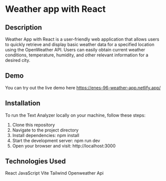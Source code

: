 # Weather app with React

## Description

Weather App with React is a user-friendly web application that allows users to quickly retrieve and display basic weather data for a specified location using the OpenWeather API. Users can easily obtain current weather conditions, temperature, humidity, and other relevant information for a desired city.

## Demo
You can try out the live demo here https://enes-96-weather-app.netlify.app/

## Installation
To run the Text Analyzer locally on your machine, follow these steps:

1. Clone this repository
2. Navigate to the project directory
3. Install dependencies: npm install
4. Start the development server: npm run dev
5. Open your browser and visit: http://localhost:3000

## Technologies Used

React
JavaScript
Vite
Tailwind
Openweather Api
